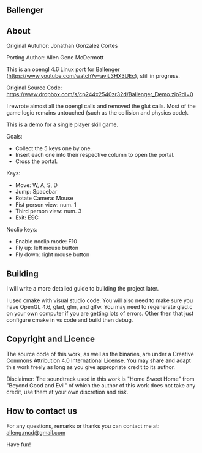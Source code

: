 Ballenger
--------

About
-----
Original Autuhor: Jonathan Gonzalez Cortes

Porting Author: Allen Gene McDermott

This is an opengl 4.6 Linux port for Ballenger (https://www.youtube.com/watch?v=aviL3HX3UEc), still in progress.

Original Source Code: https://www.dropbox.com/s/cp244x2540zr32d/Ballenger_Demo.zip?dl=0

I rewrote almost all the opengl calls and removed the glut calls. Most of the game logic remains untouched (such as the collision and physics code).

This is a demo for a single player skill game.

Goals:
- Collect the 5 keys one by one.
- Insert each one into their respective column to open the portal.
- Cross the portal.

Keys:
- Move:			W, A, S, D
- Jump: 		Spacebar
- Rotate Camera: 	Mouse
- Fist person view: 	num. 1
- Third person view: 	num. 3
- Exit: 		ESC

Noclip keys:
- Enable noclip mode: 	F10
- Fly up: 		left mouse button
- Fly down: 		right mouse button

Building
---------------------
I will write a more detailed guide to building the project later.

I used cmake with visual studio code. You will also need to make sure you have OpenGL 4.6, glad, glm, and glfw. You may need to regenerate glad.c on your own computer if you are getting lots of errors. Other then that just configure cmake in vs code and build then debug. 

Copyright and Licence
---------------------
The source code of this work, as well as the binaries, are under 
a Creative Commons Attribution 4.0 International License.
You may share and adapt this work freely as long as you give appropriate credit to its author.

Disclaimer: The soundtrack used in this work is "Home Sweet Home" from "Beyond Good and Evil" 
of which the author of this work does not take any credit, use them at your own discretion
and risk.

How to contact us
-----------------
For any questions, remarks or thanks you can contact me at:
alleng.mcd@gmail.com


Have fun!
